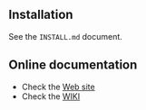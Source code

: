 Installation
------------

See the `INSTALL.md` document.

Online documentation
--------------------

- Check the [Web site](https://atcollab.github.io/at/)
- Check the [WIKI](https://github.com/atcollab/at/wiki)

